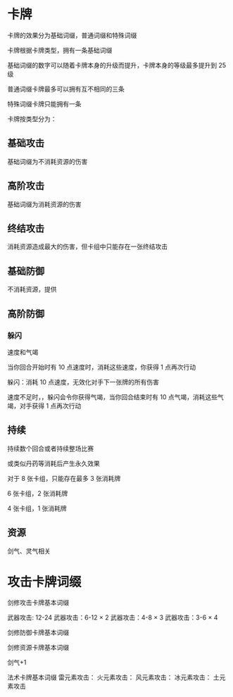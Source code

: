 # 卡牌

卡牌的效果分为基础词缀，普通词缀和特殊词缀

卡牌根据卡牌类型，拥有一条基础词缀

基础词缀的数字可以随着卡牌本身的升级而提升，卡牌本身的等级最多提升到 25 级

普通词缀卡牌最多可以拥有互不相同的三条

特殊词缀卡牌只能拥有一条

卡牌按类型分为：

## 基础攻击

基础词缀为不消耗资源的伤害

## 高阶攻击

基础词缀为消耗资源的伤害

## 终结攻击

消耗资源造成最大的伤害，但卡组中只能存在一张终结攻击

## 基础防御

不消耗资源，提供

## 高阶防御

### 躲闪

速度和气竭

当你回合开始时有 10 点速度时，消耗这些速度，你获得 1 点再次行动

躲闪：消耗 10 点速度，无效化对手下一张牌的所有伤害

速度不足时，，躲闪会令你获得气竭，当你回合结束时有 10 点气竭，消耗这些气竭，对手获得 1 点再次行动

## 持续

持续数个回合或者持续整场比赛

或类似丹药等消耗后产生永久效果

对于 8 张卡组，只能存在最多 3 张消耗牌

6 张卡组，2 张消耗牌

4 张卡组，1 张消耗牌

## 资源

剑气、灵气相关

# 攻击卡牌词缀

剑修攻击卡牌基本词缀

武器攻击: 12-24
武器攻击：6-12 × 2
武器攻击：4-8 × 3
武器攻击：3-6 × 4

剑修防御卡牌基本词缀

剑修资源卡牌基本词缀

剑气+1

法术卡牌基本词缀
雷元素攻击：
火元素攻击：
风元素攻击：
冰元素攻击：
土元素攻击
